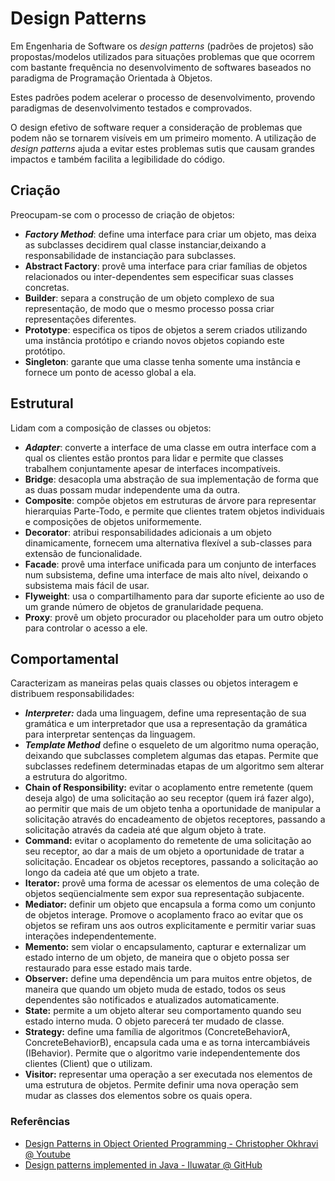# Design Patterns

Em Engenharia de Software os _design patterns_ (padrões de projetos) são propostas/modelos utilizados para situações problemas que que ocorrem com bastante frequência no desenvolvimento de softwares baseados no paradigma de Programação Orientada à Objetos.

Estes padrões podem acelerar o processo de desenvolvimento, provendo paradigmas de desenvolvimento testados e comprovados.

O design efetivo de software requer a consideração de problemas que podem não se tornarem visíveis em um primeiro momento. A utilização de _design patterns_ ajuda a evitar estes problemas sutis que causam grandes impactos e também facilita a legibilidade do código.  

## Criação

Preocupam-se com o processo de criação de objetos:

- **_Factory Method_**: define uma interface para criar um objeto, mas deixa as subclasses decidirem qual classe instanciar,deixando a responsabilidade de instanciação para subclasses.
- **Abstract Factory**: provê uma interface para criar famílias de objetos relacionados ou inter-dependentes sem especificar suas classes concretas.
- **Builder**: separa a construção de um objeto complexo de sua representação, de modo que o mesmo processo possa criar representações diferentes.
- **Prototype**: especifica os tipos de objetos a serem criados utilizando uma instância protótipo e criando novos objetos copiando este protótipo.
- **Singleton**: garante que uma classe tenha somente uma instância e fornece um ponto de acesso global a ela.

## Estrutural

Lidam com a composição de classes ou objetos:

- **_Adapter_**: converte a interface de uma classe em outra interface com a qual os clientes estão prontos para lidar e permite que classes trabalhem conjuntamente apesar de interfaces incompatíveis.
- **Bridge**: desacopla uma abstração de sua implementação de forma que as duas possam mudar independente uma da outra.
- **Composite**: compõe objetos em estruturas de árvore para representar hierarquias Parte-Todo, e permite que clientes tratem objetos individuais e composições de objetos uniformemente.
- **Decorator**: atribui responsabilidades adicionais a um objeto dinamicamente, fornecem uma alternativa flexível a sub-classes para extensão de funcionalidade.
- **Facade**: provê uma interface unificada para um conjunto de interfaces num subsistema, define uma interface de mais alto nível, deixando o subsistema mais fácil de usar.
- **Flyweight**: usa o compartilhamento para dar suporte eficiente ao uso de um grande número de objetos de granularidade pequena.
- **Proxy**: provê um objeto procurador ou placeholder para um outro objeto para controlar o acesso a ele.

## Comportamental

Caracterizam as maneiras pelas quais classes ou objetos interagem e distribuem responsabilidades:

- **_Interpreter:_** dada uma linguagem, define uma representação de sua gramática e um interpretador que usa a representação da gramática para interpretar sentenças da linguagem.
- **_Template Method_** define o esqueleto de um algoritmo numa operação, deixando que subclasses completem algumas das etapas. Permite que subclasses redefinem determinadas etapas de um algoritmo sem alterar a estrutura do algoritmo.
- **Chain of Responsibility:** evitar o acoplamento entre remetente (quem deseja algo) de uma solicitação ao seu receptor (quem irá fazer algo), ao permitir que mais de um objeto tenha a oportunidade de manipular a solicitação através do encadeamento de objetos receptores, passando a solicitação através da cadeia até que algum objeto à trate.
- **Command:** evitar o acoplamento do remetente de uma solicitação ao seu receptor, ao dar a mais de um objeto a oportunidade de tratar a solicitação. Encadear os objetos receptores, passando a solicitação ao longo da cadeia até que um objeto a trate.
- **Iterator:** provê uma forma de acessar os elementos de uma coleção de objetos seqüencialmente sem expor sua representação subjacente.
- **Mediator:** definir um objeto que encapsula a forma como um conjunto de objetos interage. Promove o acoplamento fraco ao evitar que os objetos se refiram uns aos outros explicitamente e permitir variar suas interações independentemente.
- **Memento:** sem violar o encapsulamento, capturar e externalizar um estado interno de um objeto, de maneira que o objeto possa ser restaurado para esse estado mais tarde.
- **Observer:** define uma dependência um para muitos entre objetos, de maneira que quando um objeto muda de estado, todos os seus dependentes são notificados e atualizados automaticamente.
- **State:** permite a um objeto alterar seu comportamento quando seu estado interno muda. O objeto parecerá ter mudado de classe.
- **Strategy:** define uma família de algoritmos (ConcreteBehaviorA, ConcreteBehaviorB), encapsula cada uma e as torna intercambiáveis (IBehavior). Permite que o algoritmo varie independentemente dos clientes (Client) que o utilizam.
- **Visitor:** representar uma operação a ser executada nos elementos de uma estrutura de objetos. Permite definir uma nova operação sem mudar as classes dos elementos sobre os quais opera.

### Referências

- [Design Patterns in Object Oriented Programming - Christopher Okhravi @ Youtube](https://www.youtube.com/watch?v=v9ejT8FO-7I&list=PLrhzvIcii6GNjpARdnO4ueTUAVR9eMBpc)
- [Design patterns implemented in Java - Iluwatar @ GitHub](https://github.com/iluwatar/java-design-patterns)
